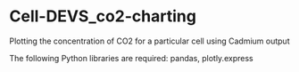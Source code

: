 # Cell-DEVS_co2-charting
Plotting the concentration of CO2 for a particular cell using Cadmium output

The following Python libraries are required: pandas, plotly.express
